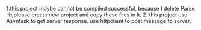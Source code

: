 1.this project maybe cannot be compiled successful, because I delete Parse lib,please 
  create new project and copy these files in it.
2. this project use Asyntask to get server response.
   use httpclient to post message to server.
